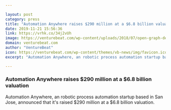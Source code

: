 ```yaml
---

layout: post
category: press
title: "Automation Anywhere raises $290 million at a $6.8 billion valuation"
date: 2019-11-21 15:56:36
link: https://vrhk.co/34j2vUh
image: https://venturebeat.com/wp-content/uploads/2018/07/open-graph-default1-boring-e1574351328996.jpg?w=1200&strip=all
domain: venturebeat.com
author: "VentureBeat"
icon: https://venturebeat.com/wp-content/themes/vb-news/img/favicon.ico
excerpt: "Automation Anywhere, an robotic process automation startup based in San Jose, announced that it's raised $290 million at a $6.8 billion valuation."

---
```


### Automation Anywhere raises $290 million at a $6.8 billion valuation

Automation Anywhere, an robotic process automation startup based in San Jose, announced that it's raised $290 million at a $6.8 billion valuation.
